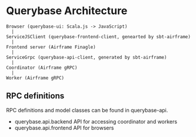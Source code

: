 Querybase Architecture
====

```
Browser (querybase-ui: Scala.js -> JavaScript)
  |
ServiceJSClient (querybase-frontend-client, genearted by sbt-airframe)  
  |
Frontend server (Airframe Finagle) 
  |
ServiceGrpc (querybase-api-client, generated by sbt-airframe)  
  |
Coordinator (Airframe gRPC)
  |
Worker (Airframe gRPC)
```

## RPC definitions

RPC definitions and model classes can be found in querybase-api. 
- querybase.api.backend API for accessing coordinator and workers 
- querybase.api.frontend API for browsers

